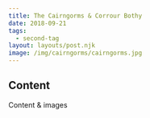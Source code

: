 ```yaml
---
title: The Cairngorms & Corrour Bothy
date: 2018-09-21
tags:
  - second-tag
layout: layouts/post.njk
image: /img/cairngorms/cairngorms.jpg
---
```


## Content
Content & images
